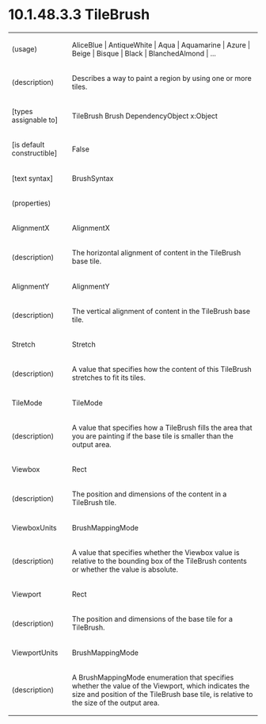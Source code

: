 <html dir="LTR" xmlns:mshelp="http://msdn.microsoft.com/mshelp" xmlns:ddue="http://ddue.schemas.microsoft.com/authoring/2003/5" xmlns:xlink="http://www.w3.org/1999/xlink" xmlns:tool="http://www.microsoft.com/tooltip"><body><input type="hidden" id="userDataCache" class="userDataStyle"><input type="hidden" id="hiddenScrollOffset"><img id="dropDownImage" style="display:none; height:0; width:0;" src="../local/drpdown.gif"><img id="dropDownHoverImage" style="display:none; height:0; width:0;" src="../local/drpdown_orange.gif"><img id="collapseImage" style="display:none; height:0; width:0;" src="../local/collapse.gif"><img id="expandImage" style="display:none; height:0; width:0;" src="../local/exp.gif"><img id="collapseAllImage" style="display:none; height:0; width:0;" src="../local/collall.gif"><img id="expandAllImage" style="display:none; height:0; width:0;" src="../local/expall.gif"><img id="copyImage" style="display:none; height:0; width:0;" src="../local/copycode.gif"><img id="copyHoverImage" style="display:none; height:0; width:0;" src="../local/copycodeHighlight.gif"><div id="header"><h1 class="heading">10.1.48.3.3 TileBrush</h1></div><div id="mainSection"><div id="mainBody"><div id="allHistory" class="saveHistory" onsave="saveAll()" onload="loadAll()"></div>
			<div id="sectionSection0" class="section" name="collapseableSection"><content xmlns="http://ddue.schemas.microsoft.com/authoring/2003/5" xmlns:wsd="http://wsdev.schemas.microsoft.com/authoring/2008/2" xmlns:msxsl="urn:schemas-microsoft-com:xslt" xmlns:script="urn:script" xmlns:build="urn:build">
				</content></div><div id="sectionSection1" class="section" name="collapseableSection"><content xmlns="http://ddue.schemas.microsoft.com/authoring/2003/5" xmlns:wsd="http://wsdev.schemas.microsoft.com/authoring/2008/2" xmlns:msxsl="urn:schemas-microsoft-com:xslt" xmlns:script="urn:script" xmlns:build="urn:build">
					<p xmlns=""><b></b></p><table class="ProtocolAuthoredTable" xmlns=""><tr>
								<td>
									<p>(usage)</p>
								</td>
								<td>
									<p>AliceBlue | AntiqueWhite | Aqua | Aquamarine | Azure | Beige | Bisque | Black | BlanchedAlmond | ...</p>
								</td>
							</tr><tr>
							<td>
								<p>(description)</p>
							</td>
							<td>
								<p>Describes a way to paint a region by using one or more tiles.</p>
							</td>
						</tr><tr>
							<td>
								<p>[types assignable to]</p>
							</td>
							<td>
								<p>TileBrush Brush DependencyObject x:Object</p>
							</td>
						</tr><tr>
							<td>
								<p>[is default constructible]</p>
							</td>
							<td>
								<p>False</p>
							</td>
						</tr><tr>
							<td>
								<p>[text syntax]</p>
							</td>
							<td>
								<p>BrushSyntax</p>
							</td>
						</tr><tr>
							<td>
								<p>(properties)</p>
							</td>
							<td>
							</td>
						</tr><tr>
							<td>
								<p>AlignmentX</p>
							</td>
							<td>
								<p>AlignmentX</p>
							</td>
						</tr><tr>
							<td>
								<p>(description)</p>
							</td>
							<td>
								<p>The horizontal alignment of content in the TileBrush base tile.</p>
							</td>
						</tr><tr>
							<td>
								<p>AlignmentY</p>
							</td>
							<td>
								<p>AlignmentY</p>
							</td>
						</tr><tr>
							<td>
								<p>(description)</p>
							</td>
							<td>
								<p>The vertical alignment of content in the TileBrush base tile.</p>
							</td>
						</tr><tr>
							<td>
								<p>Stretch</p>
							</td>
							<td>
								<p>Stretch</p>
							</td>
						</tr><tr>
							<td>
								<p>(description)</p>
							</td>
							<td>
								<p>A value that specifies how the content of this TileBrush stretches to fit its tiles.</p>
							</td>
						</tr><tr>
							<td>
								<p>TileMode</p>
							</td>
							<td>
								<p>TileMode</p>
							</td>
						</tr><tr>
							<td>
								<p>(description)</p>
							</td>
							<td>
								<p>A value that specifies how a TileBrush fills the area that you are painting if the base tile is smaller than the output area.</p>
							</td>
						</tr><tr>
							<td>
								<p>Viewbox</p>
							</td>
							<td>
								<p>Rect</p>
							</td>
						</tr><tr>
							<td>
								<p>(description)</p>
							</td>
							<td>
								<p>The position and dimensions of the content in a TileBrush tile.</p>
							</td>
						</tr><tr>
							<td>
								<p>ViewboxUnits</p>
							</td>
							<td>
								<p>BrushMappingMode</p>
							</td>
						</tr><tr>
							<td>
								<p>(description)</p>
							</td>
							<td>
								<p>A value that specifies whether the Viewbox value is relative to the bounding box of the TileBrush contents or whether the value is absolute.</p>
							</td>
						</tr><tr>
							<td>
								<p>Viewport</p>
							</td>
							<td>
								<p>Rect</p>
							</td>
						</tr><tr>
							<td>
								<p>(description)</p>
							</td>
							<td>
								<p>The position and dimensions of the base tile for a TileBrush.</p>
							</td>
						</tr><tr>
							<td>
								<p>ViewportUnits</p>
							</td>
							<td>
								<p>BrushMappingMode</p>
							</td>
						</tr><tr>
							<td>
								<p>(description)</p>
							</td>
							<td>
								<p>A BrushMappingMode enumeration that specifies whether the value of the Viewport, which indicates the size and position of the TileBrush base tile, is relative to the size of the output area.</p>
							</td>
						</tr></table>
				</content></div><!--[if gte IE 5]>
			<tool:tip element="languageFilterToolTip" avoidmouse="false"/>
		<![endif]--></div><a name="feedback"></a><span></span></div></body></html>